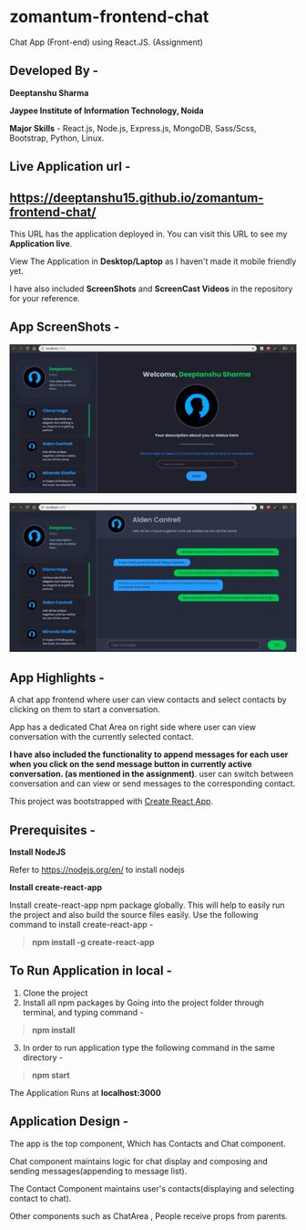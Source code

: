 # zomantum-frontend-chat
Chat App (Front-end) using React.JS. (Assignment)

## Developed By - 
**Deeptanshu Sharma**

**Jaypee Institute of Information Technology, Noida**

**Major Skills** - React.js, Node.js, Express.js, MongoDB, Sass/Scss, Bootstrap, Python, Linux. 

## Live Application url -
## https://deeptanshu15.github.io/zomantum-frontend-chat/

This URL has the application deployed in. You can visit this URL to see my **Application live**.

View The Application in **Desktop/Laptop** as I haven't made it mobile friendly yet.

I have also included **ScreenShots** and **ScreenCast Videos** in the repository for your reference.

## App ScreenShots - 

![alt text](https://raw.githubusercontent.com/Deeptanshu15/zomantum-frontend-chat/master/ScreenShots%20Chat%20App/Welcome-Page.png)

![alt text](https://raw.githubusercontent.com/Deeptanshu15/zomantum-frontend-chat/master/ScreenShots%20Chat%20App/Chat-Area-with-Another-contact.png)

## App Highlights -
A chat app frontend where user can view contacts and select contacts by clicking on them to start a conversation. 

App has a dedicated Chat Area on right side where user can view conversation with the currently selected contact. 

**I have also included the functionality to append messages for each user when you click on the send message button in currently active conversation. (as mentioned in the assignment)**. user can switch between conversation and can view or send messages to the corresponding contact.


This project was bootstrapped with [Create React App](https://github.com/facebook/create-react-app).

## Prerequisites - 
**Install NodeJS**

Refer to https://nodejs.org/en/ to install nodejs

**Install create-react-app**

Install create-react-app npm package globally. This will help to easily run the project and also build the source files easily. Use the following command to install create-react-app - 

> **npm install -g create-react-app**


## To Run Application in local -
1. Clone the project
2. Install all npm packages by Going into the project folder through terminal, and typing command - 

> **npm install**

3. In order to run application type the following command in the same directory - 

>**npm start**

The Application Runs at **localhost:3000**

## Application Design - 
The app is the top component, Which has Contacts and Chat component.

Chat component maintains logic for chat display and composing and sending messages(appending to message list).

The Contact Component maintains user's contacts(displaying and selecting contact to chat).

Other components such as ChatArea , People receive props from parents.
